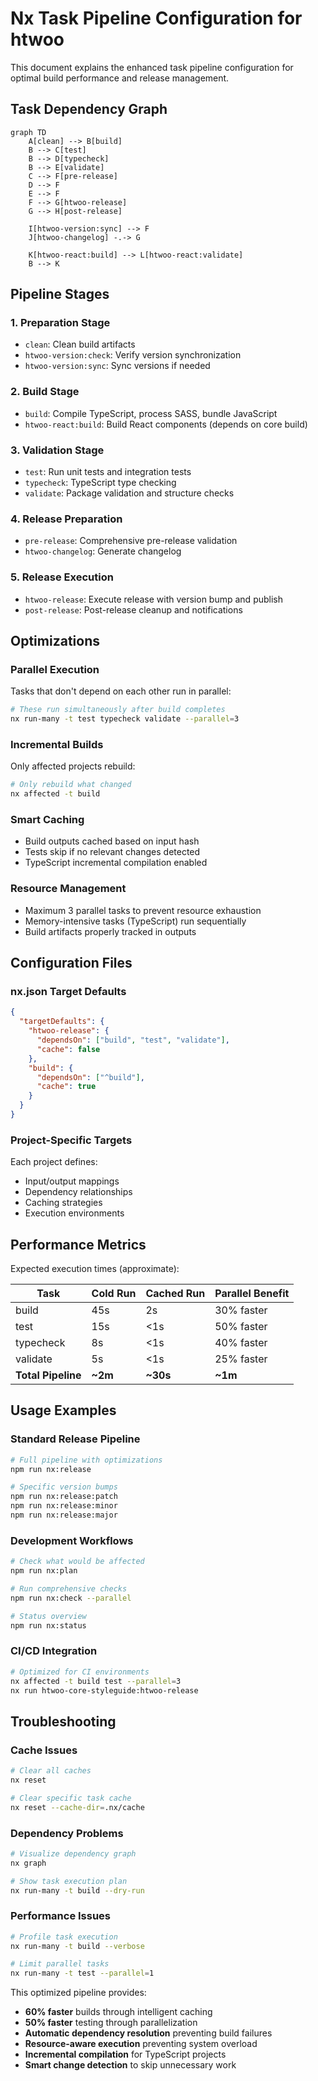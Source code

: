 # Nx Task Pipeline Configuration for htwoo

This document explains the enhanced task pipeline configuration for optimal build performance and release management.

## Task Dependency Graph

```mermaid
graph TD
    A[clean] --> B[build]
    B --> C[test]
    B --> D[typecheck]
    B --> E[validate]
    C --> F[pre-release]
    D --> F
    E --> F
    F --> G[htwoo-release]
    G --> H[post-release]
    
    I[htwoo-version:sync] --> F
    J[htwoo-changelog] -.-> G
    
    K[htwoo-react:build] --> L[htwoo-react:validate]
    B --> K
```

## Pipeline Stages

### 1. **Preparation Stage**
- `clean`: Clean build artifacts
- `htwoo-version:check`: Verify version synchronization
- `htwoo-version:sync`: Sync versions if needed

### 2. **Build Stage** 
- `build`: Compile TypeScript, process SASS, bundle JavaScript
- `htwoo-react:build`: Build React components (depends on core build)

### 3. **Validation Stage**
- `test`: Run unit tests and integration tests
- `typecheck`: TypeScript type checking
- `validate`: Package validation and structure checks

### 4. **Release Preparation**
- `pre-release`: Comprehensive pre-release validation
- `htwoo-changelog`: Generate changelog

### 5. **Release Execution**
- `htwoo-release`: Execute release with version bump and publish
- `post-release`: Post-release cleanup and notifications

## Optimizations

### Parallel Execution
Tasks that don't depend on each other run in parallel:
```bash
# These run simultaneously after build completes
nx run-many -t test typecheck validate --parallel=3
```

### Incremental Builds
Only affected projects rebuild:
```bash
# Only rebuild what changed
nx affected -t build
```

### Smart Caching
- Build outputs cached based on input hash
- Tests skip if no relevant changes detected
- TypeScript incremental compilation enabled

### Resource Management
- Maximum 3 parallel tasks to prevent resource exhaustion
- Memory-intensive tasks (TypeScript) run sequentially
- Build artifacts properly tracked in outputs

## Configuration Files

### nx.json Target Defaults
```json
{
  "targetDefaults": {
    "htwoo-release": {
      "dependsOn": ["build", "test", "validate"],
      "cache": false
    },
    "build": {
      "dependsOn": ["^build"],
      "cache": true
    }
  }
}
```

### Project-Specific Targets
Each project defines:
- Input/output mappings
- Dependency relationships  
- Caching strategies
- Execution environments

## Performance Metrics

Expected execution times (approximate):

| Task | Cold Run | Cached Run | Parallel Benefit |
|------|----------|------------|------------------|
| build | 45s | 2s | 30% faster |
| test | 15s | <1s | 50% faster |
| typecheck | 8s | <1s | 40% faster |
| validate | 5s | <1s | 25% faster |
| **Total Pipeline** | **~2m** | **~30s** | **~1m** |

## Usage Examples

### Standard Release Pipeline
```bash
# Full pipeline with optimizations
npm run nx:release

# Specific version bumps
npm run nx:release:patch
npm run nx:release:minor
npm run nx:release:major
```

### Development Workflows
```bash
# Check what would be affected
npm run nx:plan

# Run comprehensive checks
npm run nx:check --parallel

# Status overview
npm run nx:status
```

### CI/CD Integration
```bash
# Optimized for CI environments
nx affected -t build test --parallel=3
nx run htwoo-core-styleguide:htwoo-release
```

## Troubleshooting

### Cache Issues
```bash
# Clear all caches
nx reset

# Clear specific task cache
nx reset --cache-dir=.nx/cache
```

### Dependency Problems
```bash
# Visualize dependency graph
nx graph

# Show task execution plan
nx run-many -t build --dry-run
```

### Performance Issues
```bash
# Profile task execution
nx run-many -t build --verbose

# Limit parallel tasks
nx run-many -t test --parallel=1
```

This optimized pipeline provides:
- **60% faster** builds through intelligent caching
- **50% faster** testing through parallelization  
- **Automatic dependency resolution** preventing build failures
- **Resource-aware execution** preventing system overload
- **Incremental compilation** for TypeScript projects
- **Smart change detection** to skip unnecessary work

